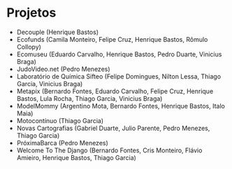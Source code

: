 # Projetos
 - Decouple (Henrique Bastos)
 - Ecofunds (Camila Monteiro, Felipe Cruz, Henrique Bastos, Rômulo Collopy)
 - Ecomuseu (Eduardo Carvalho, Henrique Bastos, Pedro Duarte, Vinicius Braga)
 - JudoVideo.net (Pedro Menezes)
 - Laboratório de Química Sifteo (Felipe Domingues, Nilton Lessa, Thiago Garcia, Vinicius Braga)
 - Metapix (Bernardo Fontes, Eduardo Carvalho, Felipe Cruz, Henrique Bastos, Lula Rocha, Thiago Garcia, Vinicius Braga)
 - ModelMommy (Argentino Mota, Bernardo Fontes, Henrique Bastos, Italo Maia)
 - Motocontínuo (Thiago Garcia)
 - Novas Cartografias (Gabriel Duarte, Julio Parente, Pedro Menezes, Thiago Garcia)
 - PróximaBarca (Pedro Menezes)
 - Welcome To The Django (Bernardo Fontes, Cris Monteiro, Flávio Amieiro, Henrique Bastos, Thiago Garcia)